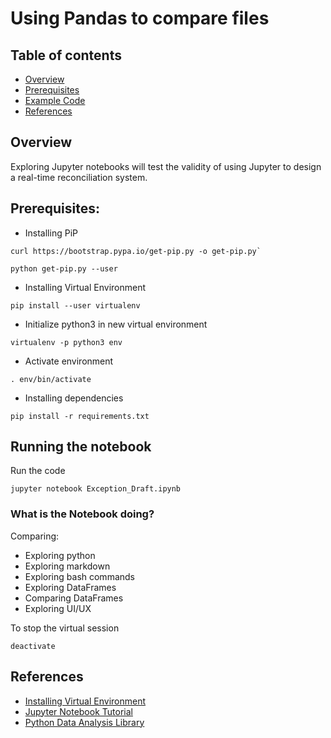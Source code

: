 # Using Pandas to compare files

## Table of contents
- [Overview](#overview)
- [Prerequisites](#prereq)
- [Example Code](#examplecode)
- [References](#references)

<div id='overview'/>

## Overview

Exploring Jupyter notebooks will test the validity of using Jupyter to design a real-time reconciliation system.



<div id='prereq'/>

## Prerequisites:

 - Installing PiP

```console
curl https://bootstrap.pypa.io/get-pip.py -o get-pip.py`

python get-pip.py --user
```

 - Installing Virtual Environment 
```console
pip install --user virtualenv
```

 - Initialize python3 in new virtual environment
```console
virtualenv -p python3 env
```

 - Activate environment  
```console
. env/bin/activate
```

 - Installing dependencies
```console
pip install -r requirements.txt
```

<div id='examplecode'/>

## Running the notebook 

Run the code
```console
jupyter notebook Exception_Draft.ipynb
```
### What is the Notebook doing?
Comparing:
 - Exploring python
 - Exploring markdown
 - Exploring bash commands 
 - Exploring DataFrames
 - Comparing DataFrames
 - Exploring UI/UX


To stop the virtual session  
```console
deactivate
```


<div id='references'/>

## References
 - [Installing Virtual Environment](https://virtualenv.pypa.io/en/stable/installation/)
 - [Jupyter Notebook Tutorial](https://www.youtube.com/watch?v=HW29067qVWk&t=417s)
 - [Python Data Analysis Library](https://pandas.pydata.org/)
